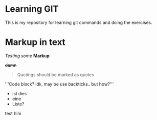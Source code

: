 # Learning GIT
This is my repository for learning git commands and doing the exercises.

# Markup in text
_Testing_ *some* **Markup**

~~damn~~

> Quotings should be marked as quotes

'''Code block?
idk, may be use backticks.. but how?'''

* ist dies
* eine
* Liste?

test hihi